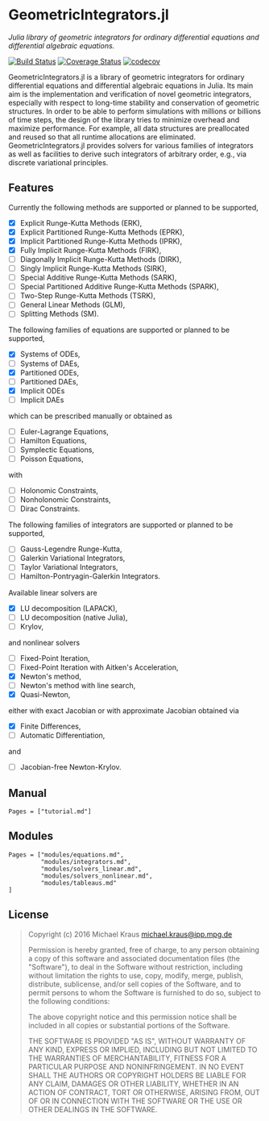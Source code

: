 
# GeometricIntegrators.jl

*Julia library of geometric integrators for ordinary differential equations and differential algebraic equations.*

[![Build Status](https://travis-ci.org/DDMGNI/GeometricIntegrators.jl.svg?branch=master)](https://travis-ci.org/DDMGNI/GeometricIntegrators.jl)
[![Coverage Status](https://coveralls.io/repos/github/DDMGNI/GeometricIntegrators.jl/badge.svg)](https://coveralls.io/github/DDMGNI/GeometricIntegrators.jl)
[![codecov](https://codecov.io/gh/DDMGNI/GeometricIntegrators.jl/branch/master/graph/badge.svg)](https://codecov.io/gh/DDMGNI/GeometricIntegrators.jl)

GeometricIntegrators.jl is a library of geometric integrators for ordinary differential equations and differential algebraic equations in Julia. Its main aim is the implementation and verification of novel geometric integrators, especially with respect to long-time stability and conservation of geometric structures. In order to be able to perform simulations with millions or billions of time steps, the design of the library tries to minimize overhead and maximize performance. For example, all data structures are preallocated and reused so that all runtime allocations are eliminated. GeometricIntegrators.jl provides solvers for various families of integrators as well as facilities to derive such integrators of arbitrary order, e.g., via discrete variational principles.

## Features

Currently the following methods are supported or planned to be supported,

- [x] Explicit Runge-Kutta Methods (ERK),
- [x] Explicit Partitioned Runge-Kutta Methods (EPRK),
- [x] Implicit Partitioned Runge-Kutta Methods (IPRK),
- [x] Fully Implicit Runge-Kutta Methods (FIRK),
- [ ] Diagonally Implicit Runge-Kutta Methods (DIRK),
- [ ] Singly Implicit Runge-Kutta Methods (SIRK),
- [ ] Special Additive Runge-Kutta Methods (SARK),
- [ ] Special Partitioned Additive Runge-Kutta Methods (SPARK),
- [ ] Two-Step Runge-Kutta Methods (TSRK),
- [ ] General Linear Methods (GLM),
- [ ] Splitting Methods (SM).

The following families of equations are supported or planned to be supported,

- [x] Systems of ODEs,
- [ ] Systems of DAEs,
- [x] Partitioned ODEs,
- [ ] Partitioned DAEs,
- [x] Implicit ODEs
- [ ] Implicit DAEs

which can be prescribed manually or obtained as

- [ ] Euler-Lagrange Equations,
- [ ] Hamilton Equations,
- [ ] Symplectic Equations,
- [ ] Poisson Equations,

with

- [ ] Holonomic Constraints,
- [ ] Nonholonomic Constraints,
- [ ] Dirac Constraints.

The following families of integrators are supported or planned to be supported,

- [ ] Gauss-Legendre Runge-Kutta,
- [ ] Galerkin Variational Integrators,
- [ ] Taylor Variational Integrators,
- [ ] Hamilton-Pontryagin-Galerkin Integrators.

Available linear solvers are

- [x] LU decomposition (LAPACK),
- [ ] LU decomposition (native Julia),
- [ ] Krylov,

and nonlinear solvers

- [ ] Fixed-Point Iteration,
- [ ] Fixed-Point Iteration with Aitken's Acceleration,
- [x] Newton's method,
- [ ] Newton's method with line search,
- [x] Quasi-Newton,

either with exact Jacobian or with approximate Jacobian obtained via

- [x] Finite Differences,
- [ ] Automatic Differentiation,

and

- [ ] Jacobian-free Newton-Krylov.


## Manual

```@contents
Pages = ["tutorial.md"]
```


## Modules

```@contents
Pages = ["modules/equations.md",
         "modules/integrators.md",
         "modules/solvers_linear.md",
         "modules/solvers_nonlinear.md",
         "modules/tableaus.md"
]
```


## License

> Copyright (c) 2016 Michael Kraus <michael.kraus@ipp.mpg.de>
>
> Permission is hereby granted, free of charge, to any person obtaining a copy
> of this software and associated documentation files (the "Software"), to deal
> in the Software without restriction, including without limitation the rights
> to use, copy, modify, merge, publish, distribute, sublicense, and/or sell
> copies of the Software, and to permit persons to whom the Software is
> furnished to do so, subject to the following conditions:
>
> The above copyright notice and this permission notice shall be included in all
> copies or substantial portions of the Software.
>
> THE SOFTWARE IS PROVIDED "AS IS", WITHOUT WARRANTY OF ANY KIND, EXPRESS OR
> IMPLIED, INCLUDING BUT NOT LIMITED TO THE WARRANTIES OF MERCHANTABILITY,
> FITNESS FOR A PARTICULAR PURPOSE AND NONINFRINGEMENT. IN NO EVENT SHALL THE
> AUTHORS OR COPYRIGHT HOLDERS BE LIABLE FOR ANY CLAIM, DAMAGES OR OTHER
> LIABILITY, WHETHER IN AN ACTION OF CONTRACT, TORT OR OTHERWISE, ARISING FROM,
> OUT OF OR IN CONNECTION WITH THE SOFTWARE OR THE USE OR OTHER DEALINGS IN THE
> SOFTWARE.
